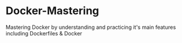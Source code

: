 # Docker-Mastering
Mastering Docker by understanding and practicing it's main features including Dockerfiles &amp; Docker
